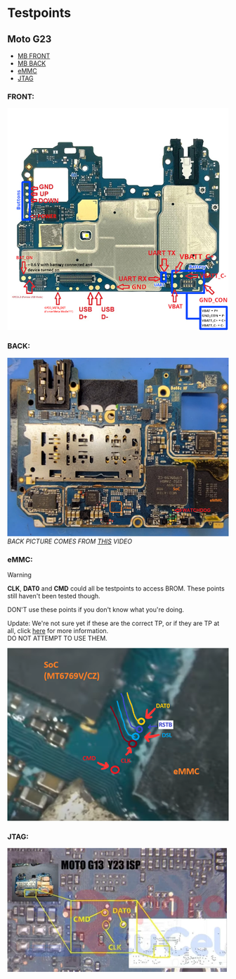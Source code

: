 # Testpoints

## Moto G23

* [MB FRONT](#front)
* [MB BACK](#back)
* [eMMC](#emmc)
* [JTAG](#jtag)

### FRONT:
![](../files/assets/mainboard-front.jpg)

### BACK:
![](../files/assets/mainboard-back.png)
*BACK PICTURE COMES FROM [THIS](https://www.youtube.com/watch?v=Y-8yj6qbFQ4) VIDEO*

### eMMC:
> [!WARNING]
> **CLK**, **DAT0** and **CMD** could all be testpoints to access BROM.
> These points still haven't been tested though.
> 
> DON'T use these points if you don't know what you're doing.
>
> Update: We're not sure yet if these are the correct TP, or if they are TP at all, click [here](https://github.com/orgs/moto-penangf/discussions/1#discussioncomment-11779194) for more information.<br>
> DO NOT ATTEMPT TO USE THEM.

![](../files/assets/eMMC_test_points.png)


### JTAG:
![](../files/assets/jtag.png)


